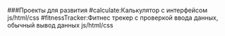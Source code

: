 ###Проекты для развития
#calculate:Калькулятор с интерфейсом js/html/css 
#fitnessTracker:Фитнес трекер с проверкой ввода данных, обычный вывод данных js/html/css 
